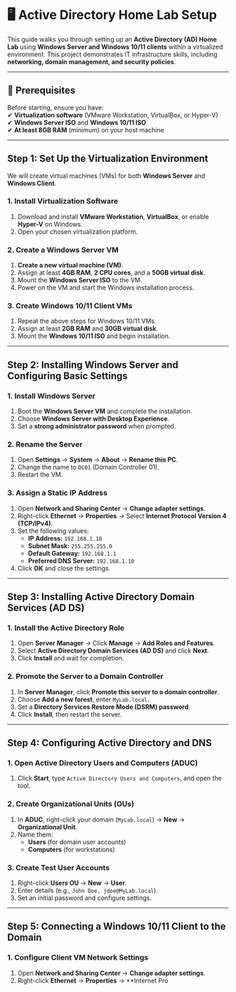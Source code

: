 # 🖥️ Active Directory Home Lab Setup  

This guide walks you through setting up an **Active Directory (AD) Home Lab** using **Windows Server and Windows 10/11 clients** within a virtualized environment. This project demonstrates IT infrastructure skills, including **networking, domain management, and security policies**.  

---

## 📌 Prerequisites  
Before starting, ensure you have:  
✔ **Virtualization software** (VMware Workstation, VirtualBox, or Hyper-V)  
✔ **Windows Server ISO** and **Windows 10/11 ISO**  
✔ **At least 8GB RAM** (minimum) on your host machine  

---

## **Step 1: Set Up the Virtualization Environment**  

We will create virtual machines (VMs) for both **Windows Server** and **Windows Client**.  

### **1. Install Virtualization Software**  
1. Download and install **VMware Workstation**, **VirtualBox**, or enable **Hyper-V** on Windows.  
2. Open your chosen virtualization platform.  

### **2. Create a Windows Server VM**  
1. **Create a new virtual machine (VM)**.  
2. Assign at least **4GB RAM**, **2 CPU cores**, and a **50GB virtual disk**.  
3. Mount the **Windows Server ISO** to the VM.  
4. Power on the VM and start the Windows installation process.  

### **3. Create Windows 10/11 Client VMs**  
1. Repeat the above steps for Windows 10/11 VMs.  
2. Assign at least **2GB RAM** and **30GB virtual disk**.  
3. Mount the **Windows 10/11 ISO** and begin installation.  

---

## **Step 2: Installing Windows Server and Configuring Basic Settings**  

### **1. Install Windows Server**  
1. Boot the **Windows Server VM** and complete the installation.  
2. Choose **Windows Server with Desktop Experience**.  
3. Set a **strong administrator password** when prompted.  

### **2. Rename the Server**  
1. Open **Settings** → **System** → **About** → **Rename this PC**.  
2. Change the name to `DC01` (Domain Controller 01).  
3. Restart the VM.  

### **3. Assign a Static IP Address**  
1. Open **Network and Sharing Center** → **Change adapter settings**.  
2. Right-click **Ethernet** → **Properties** → Select **Internet Protocol Version 4 (TCP/IPv4)**.  
3. Set the following values:  
   - **IP Address:** `192.168.1.10`  
   - **Subnet Mask:** `255.255.255.0`  
   - **Default Gateway:** `192.168.1.1`  
   - **Preferred DNS Server:** `192.168.1.10`  
4. Click **OK** and close the settings.  

---

## **Step 3: Installing Active Directory Domain Services (AD DS)**  

### **1. Install the Active Directory Role**  
1. Open **Server Manager** → Click **Manage** → **Add Roles and Features**.  
2. Select **Active Directory Domain Services (AD DS)** and click **Next**.  
3. Click **Install** and wait for completion.  

### **2. Promote the Server to a Domain Controller**  
1. In **Server Manager**, click **Promote this server to a domain controller**.  
2. Choose **Add a new forest**, enter `MyLab.local`.  
3. Set a **Directory Services Restore Mode (DSRM) password**.  
4. Click **Install**, then restart the server.  

---

## **Step 4: Configuring Active Directory and DNS**  

### **1. Open Active Directory Users and Computers (ADUC)**  
1. Click **Start**, type `Active Directory Users and Computers`, and open the tool.  

### **2. Create Organizational Units (OUs)**  
1. In **ADUC**, right-click your domain (`MyLab.local`) → **New** → **Organizational Unit**.  
2. Name them:  
   - **Users** (for domain user accounts)  
   - **Computers** (for workstations)  

### **3. Create Test User Accounts**  
1. Right-click **Users OU** → **New** → **User**.  
2. Enter details (e.g., `John Doe, jdoe@MyLab.local`).  
3. Set an initial password and configure settings.  

---

## **Step 5: Connecting a Windows 10/11 Client to the Domain**  

### **1. Configure Client VM Network Settings**  
1. Open **Network and Sharing Center** → **Change adapter settings**.  
2. Right-click **Ethernet** → **Properties** → **Internet Pro


<!--
 ```diff
- text in red
+ text in green
! text in orange
# text in gray
@@ text in purple (and bold)@@
```
--!>
